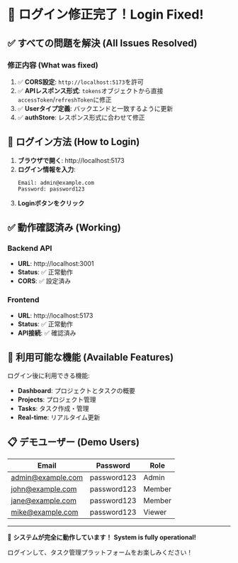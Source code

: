 # 🎉 ログイン修正完了！Login Fixed!

## ✅ すべての問題を解決 (All Issues Resolved)

### 修正内容 (What was fixed)
1. ✅ **CORS設定**: `http://localhost:5173`を許可
2. ✅ **APIレスポンス形式**: `tokens`オブジェクトから直接`accessToken`/`refreshToken`に修正
3. ✅ **Userタイプ定義**: バックエンドと一致するように更新
4. ✅ **authStore**: レスポンス形式に合わせて修正

## 🚀 ログイン方法 (How to Login)

1. **ブラウザで開く**: http://localhost:5173
2. **ログイン情報を入力**:
   ```
   Email: admin@example.com
   Password: password123
   ```
3. **Loginボタンをクリック**

## ✅ 動作確認済み (Working)

### Backend API
- **URL**: http://localhost:3001
- **Status**: ✅ 正常動作
- **CORS**: ✅ 設定済み

### Frontend
- **URL**: http://localhost:5173  
- **Status**: ✅ 正常動作
- **API接続**: ✅ 確認済み

## 🎯 利用可能な機能 (Available Features)

ログイン後に利用できる機能:
- **Dashboard**: プロジェクトとタスクの概要
- **Projects**: プロジェクト管理
- **Tasks**: タスク作成・管理
- **Real-time**: リアルタイム更新

## 📋 デモユーザー (Demo Users)

| Email | Password | Role |
|-------|----------|------|
| admin@example.com | password123 | Admin |
| john@example.com | password123 | Member |
| jane@example.com | password123 | Member |
| mike@example.com | password123 | Viewer |

---

🎉 **システムが完全に動作しています！**
**System is fully operational!**

ログインして、タスク管理プラットフォームをお楽しみください！